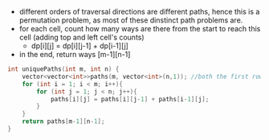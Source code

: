 - different orders of traversal directions are different paths, hence this is a permutation problem, as most of these dinstinct path problems are.
- for each cell, count how many ways are there from the start to reach this cell (adding top and left cell's counts)
    - dp[i][j] = dp[i][j-1] + dp[i-1][j]
- in the end, return ways [m-1][n-1]

```cpp
int uniquePaths(int m, int n) {
    vector<vector<int>>paths(m, vector<int>(n,1)); //both the first row and col's cells have 1 way
    for (int i = 1; i < m; i++){
        for (int j = 1; j < n; j++){
            paths[i][j] = paths[i][j-1] + paths[i-1][j];
        }
    }
    return paths[m-1][n-1];
}
```
